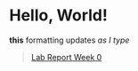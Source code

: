 # Hello, World!
**this** formatting updates _as I type_

> [Lab Report Week 0](lab-report-1-week-0.md)
